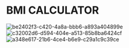 # BMI CALCULATOR
![be2402f3-c420-4a8a-bbb6-a893a404899e](https://user-images.githubusercontent.com/98759759/193831606-59528dcb-6e30-41c3-9dc0-d999b78d14ce.jpg)
![c32002d6-d594-404e-a513-85b8ba6424cf](https://user-images.githubusercontent.com/98759759/193831619-aefd985b-1eb1-44fb-b29e-bd9ba7b672db.jpg)
![a348e617-21b6-4ce4-b6e9-c29a1c9c39ce](https://user-images.githubusercontent.com/98759759/193831623-e3dd74fe-2728-4ca7-9e71-86d4efe8cb8b.jpg)
